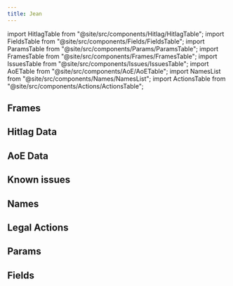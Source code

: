 ```yaml
---
title: Jean
---
```


import HitlagTable from "@site/src/components/Hitlag/HitlagTable";
import FieldsTable from "@site/src/components/Fields/FieldsTable";
import ParamsTable from "@site/src/components/Params/ParamsTable";
import FramesTable from "@site/src/components/Frames/FramesTable";
import IssuesTable from "@site/src/components/Issues/IssuesTable";
import AoETable from "@site/src/components/AoE/AoETable";
import NamesList from "@site/src/components/Names/NamesList";
import ActionsTable from "@site/src/components/Actions/ActionsTable";

## Frames

<FramesTable item_key="jean" />

## Hitlag Data

<HitlagTable item_key="jean" />

## AoE Data

<AoETable item_key="jean" />

## Known issues

<IssuesTable item_key="jean" />

## Names

<NamesList item_key="jean" />

## Legal Actions

<ActionsTable item_key="jean" />

## Params

<ParamsTable item_key="jean" />

## Fields

<FieldsTable item_key="jean" />
